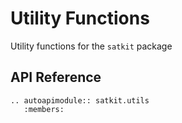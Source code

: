 # Utility Functions


Utility functions for the `satkit` package

## API Reference

```{eval-rst}
.. autoapimodule:: satkit.utils
   :members:
```